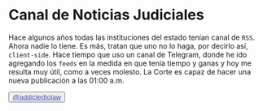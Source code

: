 # Canal de Noticias Judiciales

Hace algunos años todas las instituciones del estado tenían canal de ```RSS```. Ahora nadie lo tiene. Es más, tratan que uno no lo haga, por decirlo así, ```client-side```. Hace tiempo que uso un canal de Telegram, donde he ido agregando los ```feeds``` en la medida en que tenía tiempo y ganas y hoy me resulta muy útil, como a veces molesto. La Corte es capaz de hacer una nueva publicación a las 01:00 a.m.

<button class="button buttom1"><a style="color: #3f50aa" href="https://t.me/addictedtolaw/">@addictedtolaw</a></button>